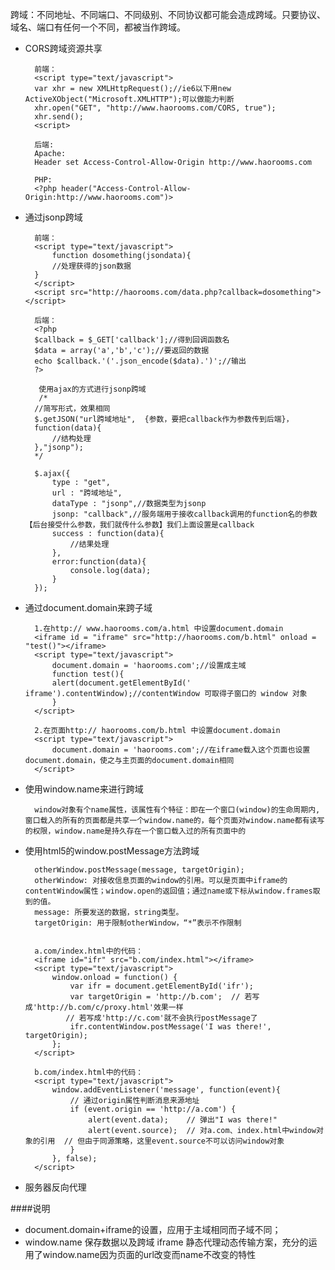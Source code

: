 跨域：不同地址、不同端口、不同级别、不同协议都可能会造成跨域。只要协议、域名、端口有任何一个不同，都被当作跨域。

* CORS跨域资源共享
	
		前端：
		<script type="text/javascript">
		var xhr = new XMLHttpRequest();//ie6以下用new ActiveXObject("Microsoft.XMLHTTP");可以做能力判断
		xhr.open("GET", "http://www.haorooms.com/CORS, true");
		xhr.send();
		<script>
	
		后端:
		Apache:
		Header set Access-Control-Allow-Origin http://www.haorooms.com
	
		PHP:
		<?php header("Access-Control-Allow-Origin:http://www.haorooms.com")>

* 通过jsonp跨域
		
		前端：
		<script type="text/javascript">
    		function dosomething(jsondata){
        	//处理获得的json数据
    	}
		</script>
		<script src="http://haorooms.com/data.php?callback=dosomething"></script>
		
		后端：
		<?php
		$callback = $_GET['callback'];//得到回调函数名
		$data = array('a','b','c');//要返回的数据
		echo $callback.'('.json_encode($data).')';//输出
		?>
		 
		 使用ajax的方式进行jsonp跨域
		 /*  
		//简写形式，效果相同  
		$.getJSON("url跨域地址",  {参数，要把callback作为参数传到后端}，
        function(data){  
            //结构处理 
		},"jsonp");  
		*/  
		
		$.ajax({  
    		type : "get",  
    		url : "跨域地址",  
    		dataType : "jsonp",//数据类型为jsonp  
    		jsonp: "callback",//服务端用于接收callback调用的function名的参数【后台接受什么参数，我们就传什么参数】我们上面设置是callback
    		success : function(data){  
        		//结果处理
    		},  
    		error:function(data){  
          		console.log(data);
    		}  
		});
		
* 通过document.domain来跨子域
		
		1.在http:// www.haorooms.com/a.html 中设置document.domain
		<iframe id = "iframe" src="http://haorooms.com/b.html" onload = "test()"></iframe>
		<script type="text/javascript">
    		document.domain = 'haorooms.com';//设置成主域
    		function test(){
        	alert(document.getElementById('￼iframe').contentWindow);//contentWindow 可取得子窗口的 window 对象
    		}
		</script>
		
		2.在页面http:// haorooms.com/b.html 中设置document.domain
		<script type="text/javascript">
    		document.domain = 'haorooms.com';//在iframe载入这个页面也设置			document.domain，使之与主页面的document.domain相同
		</script>
		
* 使用window.name来进行跨域
		
		window对象有个name属性，该属性有个特征：即在一个窗口(window)的生命周期内,窗口载入的所有的页面都是共享一个window.name的，每个页面对window.name都有读写的权限，window.name是持久存在一个窗口载入过的所有页面中的
		
* 使用html5的window.postMessage方法跨域

		otherWindow.postMessage(message, targetOrigin);
		otherWindow: 对接收信息页面的window的引用。可以是页面中iframe的contentWindow属性；window.open的返回值；通过name或下标从window.frames取到的值。
		message: 所要发送的数据，string类型。
		targetOrigin: 用于限制otherWindow，“*”表示不作限制
		
		
		a.com/index.html中的代码：
		<iframe id="ifr" src="b.com/index.html"></iframe>
		<script type="text/javascript">
			window.onload = function() {
    			var ifr = document.getElementById('ifr');
    			var targetOrigin = 'http://b.com';  // 若写成'http://b.com/c/proxy.html'效果一样
               // 若写成'http://c.com'就不会执行postMessage了
    			ifr.contentWindow.postMessage('I was there!', targetOrigin);
			};
		</script>
		
		b.com/index.html中的代码：
		<script type="text/javascript">
    		window.addEventListener('message', function(event){
        		// 通过origin属性判断消息来源地址
        		if (event.origin == 'http://a.com') {
            		alert(event.data);    // 弹出"I was there!"
            		alert(event.source);  // 对a.com、index.html中window对象的引用  // 但由于同源策略，这里event.source不可以访问window对象
        		}
    		}, false);
		</script>		
				
* 服务器反向代理
	


####说明
* document.domain+iframe的设置，应用于主域相同而子域不同；
* window.name 保存数据以及跨域 iframe 静态代理动态传输方案，充分的运用了window.name因为页面的url改变而name不改变的特性

		
		
	
